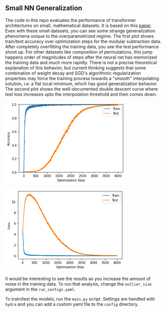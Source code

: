 ## Small NN Generalization

The code in this repo evaluates the performance of transformer architectures on small, mathematical datasets. It is based on this [paper](https://mathai-iclr.github.io/papers/papers/MATHAI_29_paper.pdf). Even with these small datasets, you can see some strange generalization phenomena unique to the overparametrized regime. The first plot shows train/test accuracy over optimization steps for the modular subtraction data. After completely overfitting the training data, you see the test performance shoot up. For other datasets like composition of permutations, this jump happens order of magnitudes of steps after the neural net has memorized the training data and much more rapidly. There is not a precise theoretical explanation of this behavior, but current thinking suggests that some combination of weight decay and SGD's algorithmic regularization properties may force the training process towards a "smooth" interpolating solution, i.e. a flat local minimum, which has good generalization behavior. The second plot shows the well-documented double descent curve where test loss increases upto the interpolation threshold and then comes down.

![plot_test_performance_jump](./assets/mod_subtraction_accuracy.png)


![plot_double_descent](./assets/mod_subtraction_loss.png)

It would be interesting to see the results as you increase the amount of noise in the training data. To run that analysis, change the ```outlier_size``` argument in the ```run_configs.yaml```.

To train/test the models, run the ```main.py``` script. Settings are handled with ```hydra``` and you can add a custom yaml file to the ```config``` directory.
